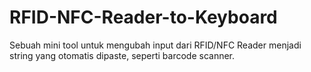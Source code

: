 # RFID-NFC-Reader-to-Keyboard
Sebuah mini tool untuk mengubah input dari RFID/NFC Reader menjadi string yang otomatis dipaste, seperti barcode scanner.

